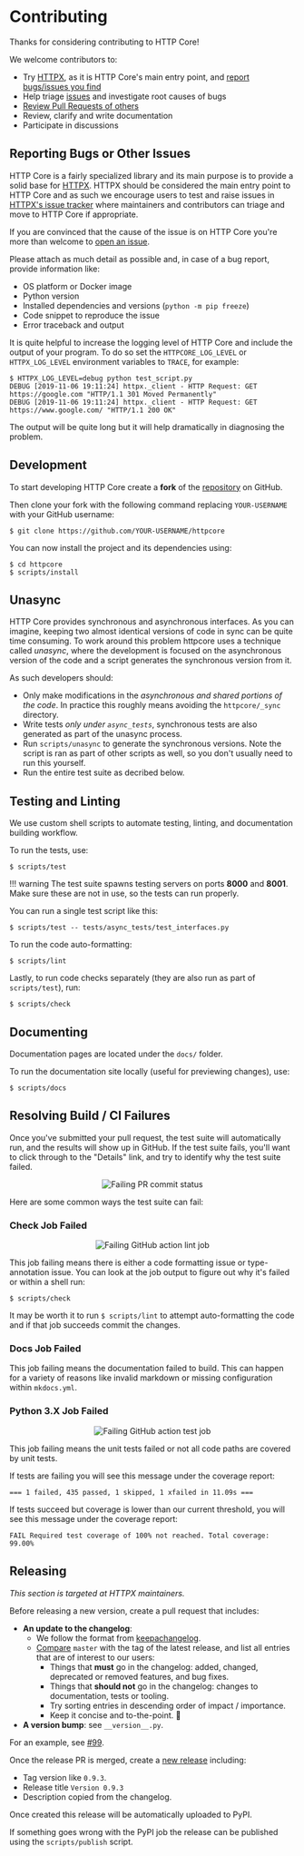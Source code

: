 # Contributing

Thanks for considering contributing to HTTP Core!

We welcome contributors to:

- Try [HTTPX](https://www.python-httpx.org), as it is HTTP Core's main entry point,
and [report bugs/issues you find](https://github.com/encode/httpx/issues/new)
- Help triage [issues](https://github.com/encode/httpcore/issues) and investigate
root causes of bugs
- [Review Pull Requests of others](https://github.com/encode/httpcore/pulls)
- Review, clarify and write documentation
- Participate in discussions

## Reporting Bugs or Other Issues

HTTP Core is a fairly specialized library and its main purpose is to provide a
solid base for [HTTPX](https://www.python-httpx.org). HTTPX should be considered
the main entry point to HTTP Core and as such we encourage users to test and raise
issues in [HTTPX's issue tracker](https://github.com/encode/httpx/issues/new)
where maintainers and contributors can triage and move to HTTP Core if appropriate.

If you are convinced that the cause of the issue is on HTTP Core you're more than
welcome to [open an issue](https://github.com/encode/httpcore/issues/new).

Please attach as much detail as possible and, in case of a
bug report, provide information like:

- OS platform or Docker image
- Python version
- Installed dependencies and versions (`python -m pip freeze`)
- Code snippet to reproduce the issue
- Error traceback and output

It is quite helpful to increase the logging level of HTTP Core and include the
output of your program. To do so set the `HTTPCORE_LOG_LEVEL` or `HTTPX_LOG_LEVEL`
environment variables to `TRACE`, for example:

```console
$ HTTPX_LOG_LEVEL=debug python test_script.py
DEBUG [2019-11-06 19:11:24] httpx._client - HTTP Request: GET https://google.com "HTTP/1.1 301 Moved Permanently"
DEBUG [2019-11-06 19:11:24] httpx._client - HTTP Request: GET https://www.google.com/ "HTTP/1.1 200 OK"
```

The output will be quite long but it will help dramatically in diagnosing the problem.

## Development

To start developing HTTP Core create a **fork** of the
[repository](https://github.com/encode/httpcore) on GitHub.

Then clone your fork with the following command replacing `YOUR-USERNAME` with
your GitHub username:

```shell
$ git clone https://github.com/YOUR-USERNAME/httpcore
```

You can now install the project and its dependencies using:

```shell
$ cd httpcore
$ scripts/install
```

## Unasync

HTTP Core provides synchronous and asynchronous interfaces. As you can imagine,
keeping two almost identical versions of code in sync can be quite time consuming.
To work around this problem httpcore uses a technique called _unasync_, where
the development is focused on the asynchronous version of the code and a script
generates the synchronous version from it.

As such developers should:

- Only make modifications in the _asynchronous and shared portions of the code_.
In practice this roughly means avoiding the `httpcore/_sync` directory.
- Write tests _only under `async_tests`_, synchronous tests are also generated
as part of the unasync process.
- Run `scripts/unasync` to generate the synchronous versions. Note the script
is ran as part of other scripts as well, so you don't usually need to run this
yourself.
- Run the entire test suite as decribed below.

## Testing and Linting

We use custom shell scripts to automate testing, linting,
and documentation building workflow.

To run the tests, use:

```shell
$ scripts/test
```

!!! warning
    The test suite spawns testing servers on ports **8000** and **8001**.
    Make sure these are not in use, so the tests can run properly.

You can run a single test script like this:

```shell
$ scripts/test -- tests/async_tests/test_interfaces.py
```

To run the code auto-formatting:

```shell
$ scripts/lint
```

Lastly, to run code checks separately (they are also run as part of `scripts/test`), run:

```shell
$ scripts/check
```

## Documenting

Documentation pages are located under the `docs/` folder.

To run the documentation site locally (useful for previewing changes), use:

```shell
$ scripts/docs
```

## Resolving Build / CI Failures

Once you've submitted your pull request, the test suite will automatically run, and the results will show up in GitHub.
If the test suite fails, you'll want to click through to the "Details" link, and try to identify why the test suite failed.

<p align="center" style="margin: 0 0 10px">
  <img src="https://raw.githubusercontent.com/encode/httpx/master/docs/img/gh-actions-fail.png" alt='Failing PR commit status'>
</p>

Here are some common ways the test suite can fail:

### Check Job Failed

<p align="center" style="margin: 0 0 10px">
  <img src="https://raw.githubusercontent.com/encode/httpx/master/docs/img/gh-actions-fail-check.png" alt='Failing GitHub action lint job'>
</p>

This job failing means there is either a code formatting issue or type-annotation issue.
You can look at the job output to figure out why it's failed or within a shell run:

```shell
$ scripts/check
```

It may be worth it to run `$ scripts/lint` to attempt auto-formatting the code
and if that job succeeds commit the changes.

### Docs Job Failed

This job failing means the documentation failed to build. This can happen for
a variety of reasons like invalid markdown or missing configuration within `mkdocs.yml`.

### Python 3.X Job Failed

<p align="center" style="margin: 0 0 10px">
  <img src="https://raw.githubusercontent.com/encode/httpx/master/docs/img/gh-actions-fail-test.png" alt='Failing GitHub action test job'>
</p>

This job failing means the unit tests failed or not all code paths are covered by unit tests.

If tests are failing you will see this message under the coverage report:

`=== 1 failed, 435 passed, 1 skipped, 1 xfailed in 11.09s ===`

If tests succeed but coverage is lower than our current threshold, you will see this message under the coverage report:

`FAIL Required test coverage of 100% not reached. Total coverage: 99.00%`

## Releasing

*This section is targeted at HTTPX maintainers.*

Before releasing a new version, create a pull request that includes:

- **An update to the changelog**:
    - We follow the format from [keepachangelog](https://keepachangelog.com/en/1.0.0/).
    - [Compare](https://github.com/encode/httpcore/compare/) `master` with the tag of the latest release, and list all entries that are of interest to our users:
        - Things that **must** go in the changelog: added, changed, deprecated or removed features, and bug fixes.
        - Things that **should not** go in the changelog: changes to documentation, tests or tooling.
        - Try sorting entries in descending order of impact / importance.
        - Keep it concise and to-the-point. 🎯
- **A version bump**: see `__version__.py`.

For an example, see [#99](https://github.com/encode/httpcore/pull/99).

Once the release PR is merged, create a
[new release](https://github.com/encode/httpcore/releases/new) including:

- Tag version like `0.9.3`.
- Release title `Version 0.9.3`
- Description copied from the changelog.

Once created this release will be automatically uploaded to PyPI.

If something goes wrong with the PyPI job the release can be published using the
`scripts/publish` script.

